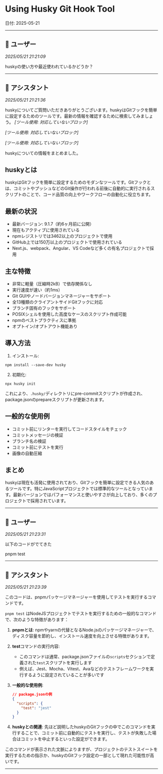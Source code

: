 # Using Husky Git Hook Tool

日付: 2025-05-21

---

## 👤 ユーザー
*2025/05/21 21:21:09*

huskyの使い方や最近使われているかどうか？

---

## 🤖 アシスタント
*2025/05/21 21:21:36*

huskyについてご質問いただきありがとうございます。huskyはGitフックを簡単に設定するためのツールです。最新の情報を確認するために検索してみましょう。
*[ツール使用: 対応していないブロック]*


*[ツール使用: 対応していないブロック]*


*[ツール使用: 対応していないブロック]*



huskyについての情報をまとめました。

## huskyとは
huskyはGitフックを簡単に設定するためのモダンなツールです。Gitフックとは、コミットやプッシュなどのGit操作が行われる前後に自動的に実行されるスクリプトのことで、コード品質の向上やワークフローの自動化に役立ちます。

## 最新の状況
- 最新バージョン: 9.1.7（約6ヶ月前に公開）
- 現在もアクティブに使用されている
- npmレジストリでは3462以上のプロジェクトで使用
- GitHub上では150万以上のプロジェクトで使用されている
- Next.js、webpack、Angular、VS Codeなど多くの有名プロジェクトで採用

## 主な特徴
- 非常に軽量（圧縮時2kB）で依存関係なし
- 実行速度が速い（約1ms）
- Git GUIやノードバージョンマネージャーをサポート
- 全13種類のクライアントサイドGitフックに対応
- ブランチ固有のフックをサポート
- POSIXシェルを使用した高度なケースのスクリプト作成可能
- npmのベストプラクティスに準拠
- オプトイン/オプトアウト機能あり

## 導入方法
1. インストール:
```
npm install --save-dev husky
```

2. 初期化:
```
npx husky init
```

これにより、`.husky/`ディレクトリにpre-commitスクリプトが作成され、package.jsonのprepareスクリプトが更新されます。

## 一般的な使用例
- コミット前にリンターを実行してコードスタイルをチェック
- コミットメッセージの検証
- ブランチ名の検証
- コミット前にテストを実行
- 画像の自動圧縮

## まとめ
huskyは現在も活発に使用されており、Gitフックを簡単に設定できる人気のあるツールです。特にJavaScriptプロジェクトでは標準的なツールとなっています。最新バージョンではパフォーマンスと使いやすさが向上しており、多くのプロジェクトで採用されています。

---

## 👤 ユーザー
*2025/05/21 21:23:31*

以下のコードがでてきた

pnpm test

---

## 🤖 アシスタント
*2025/05/21 21:23:39*

このコードは、pnpmパッケージマネージャーを使用してテストを実行するコマンドです。

`pnpm test` はNodeJSプロジェクトでテストを実行するための一般的なコマンドで、次のような特徴があります：

1. **pnpmとは**: npmやyarnの代替となるNode.jsのパッケージマネージャーで、ディスク容量を節約し、インストール速度を向上させる特徴があります。

2. **test**コマンドの実行内容:
   - このコマンドは通常、package.jsonファイルの`scripts`セクションで定義された`test`スクリプトを実行します
   - 例えば、Jest、Mocha、Vitest、Avaなどのテストフレームワークを実行するように設定されていることが多いです

3. **一般的な使用例**:
   ```json
   // package.jsonの例
   {
     "scripts": {
       "test": "jest"
     }
   }
   ```

4. **huskyとの関連**: 先ほど説明したhuskyのGitフックの中でこのコマンドを実行することで、コミット前に自動的にテストを実行し、テストが失敗した場合はコミットを中止するといった設定ができます。

このコマンドが表示された文脈によりますが、プロジェクトのテストスイートを実行するための指示か、huskyのGitフック設定の一部として現れた可能性が高いです。

---
